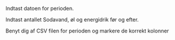 Indtast datoen for perioden.


Indtast antallet Sodavand, øl og energidrik før og efter.


Benyt dig af CSV filen for perioden og markere de korrekt kolonner
